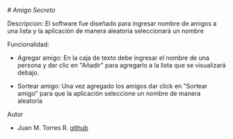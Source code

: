 <em> # Amigo Secreto </em>

Descripcion:
El software fue diseñado para ingresar nombre de amigos a una lista y la aplicación de manera aleatoria seleccionará un nombre

Funcionalidad:
  - Agregar amigo:
    En la caja de texto debe ingresar el nombre de una persona y dar clic en "Añadir" para agregarlo a la lista que se visualizará debajo.

  - Sortear amigo:
    Una vez agregado los amigos dar click en "Sortear amigo" para que la aplicación seleccione un nombre de manera aleatoria

Autor
  - Juan M. Torres R.
    <a href="https://github.com/JuanMa1403">github</a>
